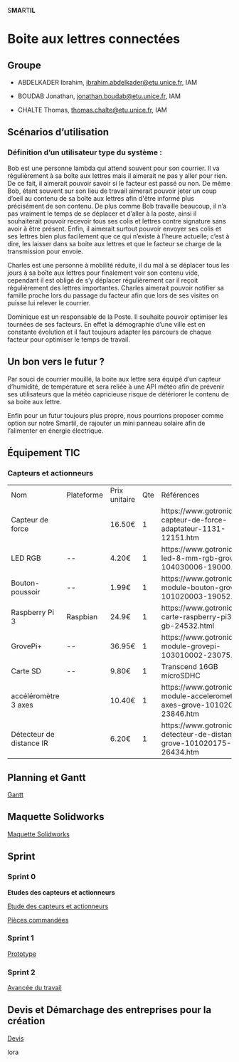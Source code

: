 S**MA**RT**IL**

# Boite aux lettres connectées

## **Groupe**

* ABDELKADER Ibrahim, [ibrahim.abdelkader@etu.unice.fr](mailto:ibrahim.abdelkader@esprit.tn), IAM

* BOUDAB Jonathan, [jonathan.boudab@etu.unice.fr](mailto:jonathan.boudab@etu.unice.fr), IAM

* CHALTE Thomas,  [thomas.chalte@etu.unice.fr](mailto:thomas.chalte@etu.unice.fr), IAM

## **Scénarios d’utilisation**

### Définition d’un utilisateur type du système : 

Bob est une personne lambda qui attend souvent pour son courrier. Il va régulièrement à sa boîte aux lettres mais il aimerait ne pas y aller pour rien. De ce fait, il aimerait pouvoir savoir si le facteur est passé ou non. De même Bob, étant souvent sur son lieu de travail aimerait pouvoir jeter un coup d’oeil au contenu de sa boîte aux lettres afin d'être informé plus précisément de son contenu. De plus comme Bob travaille beaucoup, il n’a pas vraiment le temps de se déplacer et d’aller à la poste, ainsi il souhaiterait pouvoir recevoir tous ses colis et lettres contre signature sans avoir à être présent. Enfin, il aimerait surtout pouvoir envoyer ses colis et ses lettres bien plus facilement que ce qui n’existe à l’heure actuelle; c’est à dire, les laisser dans sa boite aux lettres et que le facteur se charge de la transmission pour envoie.

Charles est une personne à mobilité réduite, il  du mal à se déplacer tous les jours à sa boîte aux lettres pour finalement voir son contenu vide, cependant il est obligé de s’y déplacer régulièrement car il reçoit régulièrement des lettres importantes. Charles aimerait pouvoir notifier sa famille proche lors du passage du facteur afin que lors de ses visites on puisse lui relever le courrier.

Dominique est un responsable de la Poste. Il souhaite pouvoir optimiser les tournées de ses facteurs. En effet la démographie d’une ville est en constante évolution et il faut toujours adapter les parcours de chaque facteur pour optimiser le temps de travail.

## Un bon vers le futur ?

Par souci de courrier mouillé, la boite aux lettre sera équipé d’un capteur d’humidité, de température et sera reliée à une API météo afin de prévenir ses utilisateurs que la météo capricieuse risque de détériorer le contenu de sa boite aux lettre.

Enfin pour un futur toujours plus propre, nous pourrions proposer comme option sur notre Smartil, de rajouter un mini panneau solaire afin de l’alimenter en énergie électrique.

## **Équipement TIC**

### Capteurs et actionneurs

<table>
  <tr>
    <td>Nom</td>
    <td>Plateforme</td>
    <td>Prix unitaire</td>
    <td>Qte</td>
    <td>Références</td>
  </tr>
  <tr>
    <td>Capteur de force</td>
    <td></td>
    <td>16.50€</td>
    <td>1</td>
    <td>https://www.gotronic.fr/art-capteur-de-force-adaptateur-1131-12151.htm</td>
  </tr>
  <tr>
    <td>LED RGB</td>
    <td>--</td>
    <td>4.20€</td>
    <td>1</td>
    <td>https://www.gotronic.fr/art-led-8-mm-rgb-grove-104030006-19000.htm</td>
  </tr>
  <tr>
    <td>Bouton-poussoir</td>
    <td>--</td>
    <td>1.99€</td>
    <td>1</td>
    <td>https://www.gotronic.fr/art-module-bouton-grove-101020003-19052.htm</td>
  </tr>
  <tr>
    <td>Raspberry Pi 3</td>
    <td>Raspbian</td>
    <td>24.9€</td>
    <td>1</td>
    <td>https://www.gotronic.fr/art-carte-raspberry-pi3-b-1-gb-24532.html</td>
  </tr>
  <tr>
    <td>GrovePi+</td>
    <td>--</td>
    <td>36.95€</td>
    <td>1</td>
    <td>https://www.gotronic.fr/art-module-grovepi-103010002-23075.htm</td>
  </tr>
  <tr>
    <td>Carte SD </td>
    <td>--</td>
    <td>9.80€</td>
    <td>1</td>
    <td>Transcend 16GB microSDHC</td>
  </tr>
  <tr>
    <td>accéléromètre 3 axes</td>
    <td></td>
    <td>10.40€</td>
    <td>1</td>
    <td>https://www.gotronic.fr/art-module-accelerometre-3-axes-grove-101020039-23846.htm</td>
  </tr>
  <tr>
    <td>Détecteur de distance IR</td>
    <td></td>
    <td>6.20€</td>
    <td>1</td>
    <td>https://www.gotronic.fr/art-detecteur-de-distance-ir-grove-101020175-26434.htm</td>
  </tr>
</table>

## **Planning et Gantt**

[Gantt](/Gantt.xlsx)

## **Maquette Solidworks**

[Maquette Solidworks](/Solidworks/README.md)

## **Sprint**

### **Sprint 0**

**Etudes des capteurs et actionneurs**

[Etude des capteurs et actionneurs](/EtudesCapteurs/etudes.md)

[Pièces commandées](/Pieces_commandees.xlsx)

### **Sprint 1**

[Prototype](/Sprint1_mqtt/readme.md)

### **Sprint 2**

[Avancée du travail](/Sprint2/readme.md)

## **Devis et Démarchage des entreprises pour la création**

[Devis](/Devis_projet/readme.md)

lora

